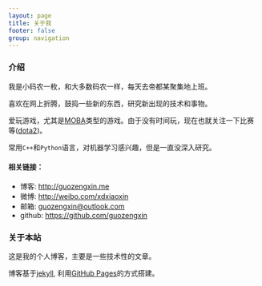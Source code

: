```yaml
---
layout: page
title: 关于我
footer: false
group: navigation
---
```


### 介绍

我是小码农一枚，和大多数码农一样，每天去帝都某聚集地上班。

喜欢在网上折腾，鼓捣一些新的东西，研究新出现的技术和事物。

爱玩游戏，尤其是[MOBA][]类型的游戏。由于没有时间玩，现在也就关注一下比赛等([dota2][])。

常用`C++`和`Python`语言，对机器学习感兴趣，但是一直没深入研究。

#### 相关链接：

- 博客: <http://guozengxin.me>
- 微博: <http://weibo.com/xdxiaoxin>
- 邮箱: [guozengxin@outlook.com][email]
- github: <https://github.com/guozengxin>

### 关于本站

这是我的个人博客，主要是一些技术性的文章。

博客基于[jekyll][], 利用[GitHub Pages][githubpages]的方式搭建。


[MOBA]: http://baike.baidu.com/view/6076594.htm "MOBA"
[email]: mailto:guozengxin@outlook.com "send to me"
[dota2]: http://www.dota2.com.cn/ "dota2"
[githubpages]: https://pages.github.com/ "GitHub Pages"
[jekyll]: http://jekyllrb.com/ "jekyll"
